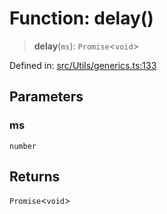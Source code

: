 # Function: delay()

> **delay**(`ms`): `Promise`\<`void`\>

Defined in: [src/Utils/generics.ts:133](https://github.com/Fokusdotid/bail/blob/8a30cf93a8ac726f06d1ad6578695812a8253e53/src/Utils/generics.ts#L133)

## Parameters

### ms

`number`

## Returns

`Promise`\<`void`\>
